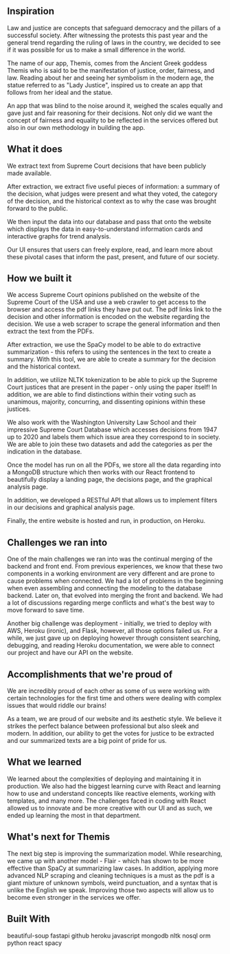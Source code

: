 ## Inspiration
Law and justice are concepts that safeguard democracy and the pillars of a successful society. After witnessing the protests this past year and the general trend regarding the ruling of laws in the country, we decided to see if it was possible for us to make a small difference in the world.

The name of our app, Themis, comes from the Ancient Greek goddess Themis who is said to be the manifestation of justice, order, fairness, and law. Reading about her and seeing her symbolism in the modern age, the statue referred to as "Lady Justice", inspired us to create an app that follows from her ideal and the statue.

An app that was blind to the noise around it, weighed the scales equally and gave just and fair reasoning for their decisions. Not only did we want the concept of fairness and equality to be reflected in the services offered but also in our own methodology in building the app.

## What it does
We extract text from Supreme Court decisions that have been publicly made available.

After extraction, we extract five useful pieces of information: a summary of the decision, what judges were present and what they voted, the category of the decision, and the historical context as to why the case was brought forward to the public.

We then input the data into our database and pass that onto the website which displays the data in easy-to-understand information cards and interactive graphs for trend analysis.

Our UI ensures that users can freely explore, read, and learn more about these pivotal cases that inform the past, present, and future of our society.

## How we built it
We access Supreme Court opinions published on the website of the Supreme Court of the USA and use a web crawler to get access to the browser and access the pdf links they have put out. The pdf links link to the decision and other information is encoded on the website regarding the decision. We use a web scraper to scrape the general information and then extract the text from the PDFs.

After extraction, we use the SpaCy model to be able to do extractive summarization - this refers to using the sentences in the text to create a summary. With this tool, we are able to create a summary for the decision and the historical context.

In addition, we utilize NLTK tokenization to be able to pick up the Supreme Court justices that are present in the paper - only using the paper itself! In addition, we are able to find distinctions within their voting such as unanimous, majority, concurring, and dissenting opinions within these justices.

We also work with the Washington University Law School and their impressive Supreme Court Database which accesses decisions from 1947 up to 2020 and labels them which issue area they correspond to in society. We are able to join these two datasets and add the categories as per the indication in the database.

Once the model has run on all the PDFs, we store all the data regarding into a MongoDB structure which then works with our React frontend to beautifully display a landing page, the decisions page, and the graphical analysis page.

In addition, we developed a RESTful API that allows us to implement filters in our decisions and graphical analysis page.

Finally, the entire website is hosted and run, in production, on Heroku.

## Challenges we ran into
One of the main challenges we ran into was the continual merging of the backend and front end. From previous experiences, we know that these two components in a working environment are very different and are prone to cause problems when connected. We had a lot of problems in the beginning when even assembling and connecting the modeling to the database backend. Later on, that evolved into merging the front and backend. We had a lot of discussions regarding merge conflicts and what's the best way to move forward to save time.

Another big challenge was deployment - initially, we tried to deploy with AWS, Heroku (ironic), and Flask, however, all those options failed us. For a while, we just gave up on deploying however through consistent searching, debugging, and reading Heroku documentation, we were able to connect our project and have our API on the website.

## Accomplishments that we're proud of
We are incredibly proud of each other as some of us were working with certain technologies for the first time and others were dealing with complex issues that would riddle our brains!

As a team, we are proud of our website and its aesthetic style. We believe it strikes the perfect balance between professional but also sleek and modern. In addition, our ability to get the votes for justice to be extracted and our summarized texts are a big point of pride for us.

## What we learned
We learned about the complexities of deploying and maintaining it in production. We also had the biggest learning curve with React and learning how to use and understand concepts like reactive elements, working with templates, and many more. The challenges faced in coding with React allowed us to innovate and be more creative with our UI and as such, we ended up learning the most in that department.

## What's next for Themis
The next big step is improving the summarization model. While researching, we came up with another model - Flair - which has shown to be more effective than SpaCy at summarizing law cases. In addition, applying more advanced NLP scraping and cleaning techniques is a must as the pdf is a giant mixture of unknown symbols, weird punctuation, and a syntax that is unlike the English we speak. Improving those two aspects will allow us to become even stronger in the services we offer.

## Built With
beautiful-soup
fastapi
github
heroku
javascript
mongodb
nltk
nosql
orm
python
react
spacy
